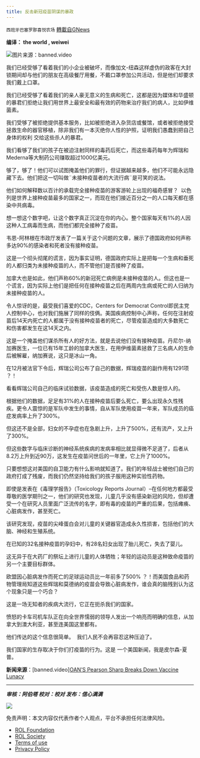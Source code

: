 ```yaml
---
title: 反击新冠疫苗阴谋的暴政
---
```

`西班牙巴塞罗那喜悦农场` [轉載自GNews](https://gnews.org/zh-hans/2144240/)

**编译： the world  ,  weiwei**

![](https://assets.gnews.org/wp-content/uploads/2022/03/tempsnipOAN-的-Pearson-Sharp-打破疫苗疯狂行为.png)图片来源：banned.video

我们已经受够了看着我们的小企业被破坏，而像加文-纽森这样虚伪的政客在大封锁期间却与他们的朋友在高级餐厅用餐，不戴口罩参加公共活动，但是他们却要求我们戴上口罩。

我们已经受够了看着我们的亲人豪无意义的生病和死亡，这都是因为媒体和华盛顿的暴君们拒绝让我们用世界上最安全和最有效的药物来治疗我们的病人，比如伊维菌素。

我们受够了被拒绝提供基本服务，比如被拒绝进入杂货店或餐馆，或者被拒绝接受拯救生命的器官移植，除非我们有一本灭绝你人性的护照，证明我们愚蠢到把自己身体的权利 交给这些杀人的暴君。

我们看够了我们的孩子在被迫注射同样的毒药后死亡，而这些毒药每年为辉瑞和Mederna等大制药公司赚取超过1000亿美元。

够了，够了！他们可以试图掩盖他们的罪行，但证据越来越多，他们不可能永远隐藏下去。他们把这一切叫做¨未接种疫苗者的大流行病¨是可笑的说法。

他们如何解释数以百计的承载完全接种疫苗的游客游轮上出现的福奇感冒？  以色列是世界上接种疫苗最多的国家之一，而现在他们接近百分之一的人口每天都在感染中共病毒。

想一想这个数字吧，让这个数字真正沉淀在你的内心。整个国家每天有1%的人因这种人工病毒而生病，而他们都完全接种了疫苗。

韦恩-阿林根在市政厅发表了一篇关于这个问题的文章，展示了德国政府如何声称多达90%的感染者和死者没有接种疫苗。

这是一个彻头彻尾的谎言，因为事实证明，德国政府实际上是把每一个生病和垂死的人都归类为未接种疫苗的人，而不管他们是否接种了疫苗。

加拿大也是如此，他们声称60%的新冠死亡病例是未接种疫苗的人。但这也是一个谎言，因为实际上他们是把任何在接种疫苗之后在两周内生病或死亡的人归纳为未接种疫苗的人。

令人惊讶的是，最受我们喜爱的CDC，Centers for Democrat Control即民主党人控制中心，也对我们施展了同样的伎俩。美国疾病控制中心声称，任何在注射疫苗后14天内死亡的人都属于没有接种疫苗者的死亡，尽管疫苗造成的大多数死亡和伤害都发生在这14天之内。

这是一个掩盖他们谋杀所有人的好方法，就是去说他们没有接种疫苗。丹尼尔-纳加赛医生，一位已有15年工龄的加拿大医生，在用伊维菌素拯救了三名病人的生命后被解雇，纳加赛说，这只是冰山一角。

在12月被法官下令后，辉瑞公司公布了自己的数据，辉瑞疫苗的副作用有1291项 ？！

看看辉瑞公司自己的临床试验数据，该疫苗造成的死亡和受伤人数是惊人的。

根据他们的数据，足足有31%的人在接种疫苗后要么死亡，要么出现永久性残疾。更令人震惊的是军队中发生的事情，自从军队使用疫苗一年来，军队成员的癌症发病率上升了300%。

但这还不是全部，妇女的不孕症也在急剧上升，上升了500%，还有流产，又上升了300%。

但这些数字与临床诊断的神经系统疾病的发病率相比就显得微不足道了，后者从8.2万上升到近90万，这发生在疫苗问世后的一年里，它上升了1000%。

只要想想这对美国的自卫能力有什么影响就知道了。我们的年轻战士被他们自己的政府打成了残废，而我们仍然坚持给我们的孩子服用这种实验性药物。

即使是发表在《毒理学报告》（Toxicology Reports Journal）–在任何地方都最受尊敬的医学期刊之一，他们的研究也发现，儿童几乎没有感染新冠的风险，但却遭受一个在研究人员里面广泛流传的名字，即有毒的疫苗的严重的后果，包括瘫痪、心脏病发作，甚至死亡。

该研究发现，疫苗的尖峰蛋白会对儿童的关键器官造成永久性损害，包括他们的大脑、神经和生殖系统。

在已知的32名接种疫苗的孕妇中，有28名妇女出现了胎儿死亡，失去了婴儿。

这无异于在大药厂的祭坛上进行儿童的人体牺牲；年轻的运动员是这种致命疫苗的另一个主要目标群体。

欧盟因心脏病发作而死亡的足球运动员比一年前多了500% ？！而美国食品和药物管理局知道这些辉瑞和莫德纳的疫苗会导致心脏病发作，谁会真的脑残到认为这个现象只是一个巧合？

这是一场无知者的疾病大流行，它正在扼杀我们的国家。

愤怒的卡车司机车队正在向全世界懦弱的领导人发出一个响亮而明确的信息，从加拿大到澳大利亚，甚至连美国这里都有。

他们传达的这个信息很简单。  我们人民不会再容忍这种压迫了。

我们国家的生存取决于你们打疫苗的行为。这是 一个美国新闻，我是皮尔森-夏普。

**新闻来源**：[banned.video][OAN’S Pearson Sharp Breaks Down Vaccine Lunacy](https://banned.video/watch?id=61fc563b93976400e06036e5)

* * *

***审核：阿伯塔
校对：校对
发布：信心满满***

![](https://assets.gnews.org/wp-content/uploads/2022/03/GNEWS_CH.-1-3.jpeg)



 

免责声明：本文内容仅代表作者个人观点，平台不承担任何法律风险。

- [ROL Foundation](https://rolfoundation.org/)
- [ROL Society](https://rolsociety.org/)
- [Terms of use](https://gnews.org/terms-of-use-3/)
- [Privacy Policy](https://gnews.org/privacy-policy/)
